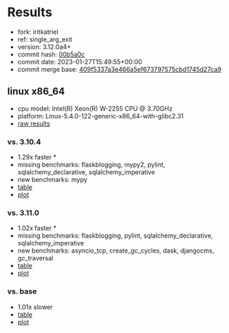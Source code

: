 # Results

- fork: iritkatriel
- ref: single_arg_exit
- version: 3.12.0a4+
- commit hash: [00b5a0c](https://github.com/iritkatriel/cpython/commit/00b5a0c)
- commit date: 2023-01-27T15:49:55+00:00
- commit merge base: [409f5337a3e466a5ef673797575cbd1745d27ca9](https://github.com/iritkatriel/cpython/commit/409f5337a3e466a5ef673797575cbd1745d27ca9)

## linux x86_64

- cpu model: Intel(R) Xeon(R) W-2255 CPU @ 3.70GHz
- platform: Linux-5.4.0-122-generic-x86_64-with-glibc2.31
- [raw results](bm-20230127-linux-x86_64-iritkatriel-single_arg_exit-3.12.0a4%2B-00b5a0c.json)

### vs. 3.10.4

- 1.29x faster \*
- missing benchmarks: flaskblogging, mypy2, pylint, sqlalchemy_declarative, sqlalchemy_imperative
- new benchmarks: mypy
- [table](bm-20230127-linux-x86_64-iritkatriel-single_arg_exit-3.12.0a4%2B-00b5a0c-vs-3.10.4.md)
- [plot](bm-20230127-linux-x86_64-iritkatriel-single_arg_exit-3.12.0a4%2B-00b5a0c-vs-3.10.4.png)

### vs. 3.11.0

- 1.02x faster \*
- missing benchmarks: flaskblogging, pylint, sqlalchemy_declarative, sqlalchemy_imperative
- new benchmarks: asyncio_tcp, create_gc_cycles, dask, djangocms, gc_traversal
- [table](bm-20230127-linux-x86_64-iritkatriel-single_arg_exit-3.12.0a4%2B-00b5a0c-vs-3.11.0.md)
- [plot](bm-20230127-linux-x86_64-iritkatriel-single_arg_exit-3.12.0a4%2B-00b5a0c-vs-3.11.0.png)

### vs. base

- 1.01x slower
- [table](bm-20230127-linux-x86_64-iritkatriel-single_arg_exit-3.12.0a4%2B-00b5a0c-vs-base.md)
- [plot](bm-20230127-linux-x86_64-iritkatriel-single_arg_exit-3.12.0a4%2B-00b5a0c-vs-base.png)

